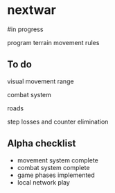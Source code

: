 # nextwar


#in progress

program terrain movement rules
## To do

visual movement range

combat system

roads

step losses and counter elimination

## Alpha checklist
* movement system complete
* combat system complete
* game phases implemented
* local network play
